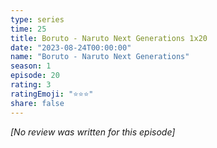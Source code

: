 ```yaml
---
type: series
time: 25
title: Boruto - Naruto Next Generations 1x20
date: "2023-08-24T00:00:00"
name: "Boruto - Naruto Next Generations"
season: 1
episode: 20
rating: 3
ratingEmoji: "⭐️⭐️⭐️"
share: false
---
```


_[No review was written for this episode]_
